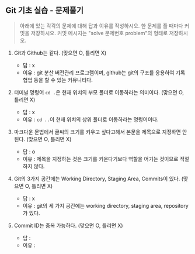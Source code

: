 ## Git 기초 실습 - 문제풀기

> 아래에 있는 각각의 문제에 대해 답과 이유를 작성하시오.
> 한 문제를 풀 때마다 커밋을 저장하시오. 커밋 메시지는 "solve 문제번호 problem"의 형태로 저장하시오.



1. Git과 Github는 같다. (맞으면 O, 틀리면 X)

   - 답 : x
   - 이유 : git 분산 버전관리 프로그램이며, github는 git의 구조를 응용하여 기록 협업 등을 할 수 있는 커뮤니티다.

   

2. 터미널 명령어 `cd .`은 현재 위치의 부모 폴더로 이동하라는 의미이다. (맞으면 O, 틀리면 X)

   - 답 : x
   - 이유 : `cd ..`이 현재 위치의 상위 폴더로 이동하라는 명령어이다. 



3. 마크다운 문법에서 글씨의 크기를 키우고 싶다고해서 본문을 제목으로 지정하면 안된다. (맞으면 O, 틀리면 X)
   - 답 : o
   - 이유 : 제목을 지정하는 것은 크기를 키운다기보다 역할을 어기는 것이므로 적절하지 않다.



4. Git의 3가지 공간에는 Working Directory, Staging Area, Commits이 있다. (맞으면 O, 틀리면 X)
   - 답 : x
   - 이유 : git의 세 가지 공간에는 working directory, staging area, repository가 있다.



5. Commit ID는 중복 가능하다. (맞으면 O, 틀리면 X)
   - 답 : 
   - 이유 :